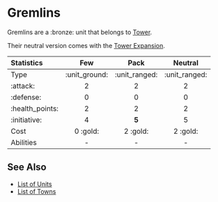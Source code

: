 # Gremlins

Gremlins are a :bronze: unit that belongs to [Tower](../towns/tower.md).

Their neutral version comes with the [Tower Expansion](../content.md).


| Statistics | Few | Pack | Neutral |
| :--- | :---: | :---: | :---: |
| Type | :unit_ground: | :unit_ranged: | :unit_ranged: |
| :attack: | 2 | 2 | 2 |
| :defense: | 0 | 0 | 0 |
| :health_points: | 2 | 2 | 2 |
| :initiative: | 4 | **5** | 5 |
| Cost | 0 :gold: | 2 :gold: | 2 :gold: |
| Abilities | - | - | - |


## See Also

- [List of Units](index.md)
- [List of Towns](../towns/index.md)
